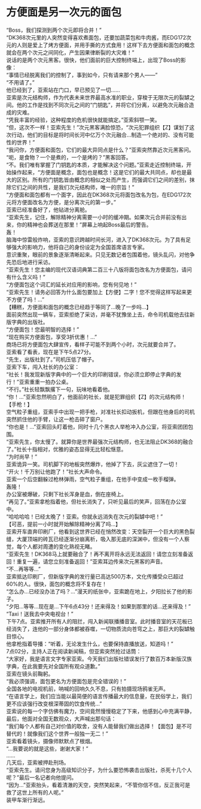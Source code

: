 # 方便面是另一次元的面包  
  
“Boss，我们探测到两个次元即将合并！”  
“DK368次元里的人突然变得喜欢煮面包，还要加蔬菜包和牛肉酱，而EDG172次元的人则是爱上了烤方便面，并用手撕的方式食用！这样下去方便面和面包的概念就会在两个次元之间同化，产生因果律断裂的大灾难！”  
说话的是两个次元黑客。很快，他们面前的巨大控制终端上，出现了Boss的影像：  
“事情已经脱离我们的控制了，事到如今，只有请来那个男人——”  
“不用请了。”  
他已经到了，亚索站在门口，早已预见了一切……  
亚索是次元结构师，作为代表未来世界最高水准的职业，穿梭于无限次元的裂罅之间。他的工作是找到不同次元之间的“门钥匙”，并将它们分离，以避免次元融合造成的灾难。  
“凭我丰富的经验，这种程度的危机很快就能搞定。”亚索斜颚一笑。  
“但，这次不一样！亚索先生！”次元黑客满脸惊恐，“次元犯罪组织【Z】谋划了这次行动，他们的目标是将时间长河中亿万个次元融合…制造一个绝对的、没有可能性的世界！”  
“我问你，方便面和面包，它们的最大异同点是什么？”亚索突然靠近次元黑客问。  
“呃，是食物？一个是煮的，一个是烤的？”黑客回答。  
“不。我们唯有掌握了门钥匙的本质，才能解决这个问题。”亚索走近控制终端，开始操作起来，“方便面是概念，面包也是概念！这是它们的最大共同点，却也是最大的区别。所有的门钥匙皆由概念的相似之处而产生，而强调它们之间的差别，抹除它们之间的共性，是我们次元结构师，唯一的宗旨！”  
“方便面和面包都有一个面字，因此在DK368次元将面包改名为包，在EDG172次元将方便面改名为方便，是分离次元的第一步。”  
亚索已经准备好了，他钻进分离舱。  
“亚索先生，记住，解除精神分离需要一小时的缓冲期。如果次元合并前没有出来，你的精神也会葬送在那里！”屏幕上响起Boss最后的警告。  
轰！  
脑海中惊雷般炸响，亚索的意识跨越时间长河，进入了DK368次元。为了具有足够强大的影响力，他将自己的身份设定为全国首席语言专家。  
意识重聚，眼前的景象逐渐清晰起来。只见无数记者包围着他，镜头乱闪，对他争先恐后地进行采访。  
“亚索先生！您主编的现代汉语词典第二百三十八版将面包改名为方便面包，请问有什么含义吗！”  
“方便面包这个词汇的延长对应用的影响，您有何见地！”  
“亚索先生！请务必回答为什么面包要加上【方便】二字！您不觉得这样写起来更不方便了吗！…”  
【糟糕，方便面和面包的概念已经趋于等同了…晚了一步吗…】  
面前突然出现一辆车，亚索拒绝了采访，并毫不犹豫坐上去，命令司机载他去往新版字典的出版社。  
“方便面包！您最明智的选择！”  
“现在购买方便面包，享受3折优惠！…”  
商场已将方便面包大肆宣传，看样子可能不到两个小时，次元就要合并了。  
亚索看了看表，现在是下午5点27分。  
“先生，出版社到了。”司机压低了帽子。  
亚索下车，闯入社长的办公室：  
“社长！我发现新版字典中的一个巨大的印刷错误，你必须立即停止字典的发行！”亚索重重一拍办公桌。  
“不行。”社长轻飘飘撂下一句，玩味地看着他。  
“你！…”亚索忽然明白了，他面前的社长，就是犯罪组织【Z】的次元结构师！  
【手枪！】  
空气粒子重组，亚索手中出现一把手枪，对准社长扣动扳机，但跟在他身后的司机突然抓住他的手臂，让这一枪击碎了窗户。  
“你也是！…”亚索回头盯着他，同时十几个黑衣人举枪冲入办公室，将亚索团团包围。  
“亚索先生，你太慢了。就算你是世界最强次元结构师，也无法阻止DK368的融合了。”社长十指相对，优雅的姿态显得无比轻松惬意。  
“为时尚早！”  
亚索诡异一笑。司机脚下的地板突然爆炸，他掉了下去，灰尘遮住了一切！  
“开火！千万别让他跑了！”社长大声命令。  
亚索一个后空翻躲过枪林弹雨，空气粒子重组，在他手中变成一枚手榴弹。  
轰隆！  
办公室被爆破，只剩下社长浑身是血，倒在座椅上。  
“再见了。”亚索拿枪指着他，但社长消失了，只听见最后的笑声，回荡在办公室中。  
“哈哈哈哈！已经太晚了！亚索。你就永远消失在次元的裂罅中吧！”  
【可恶，提前一小时就开始解除精神分离了吗…】  
亚索开车直奔印刷厂，他看到这世界已经在悄然改变：天空裂开一个巨大的黑色裂缝，大厦顶端的砖瓦已经逐渐分崩离析，吸入那无底的深渊中，但没有一个人察觉，每个人都对周遭的变化熟视无睹。  
“亚索先生！DK368马上就要融合了！再不离开将永远无法返回！请您立刻准备返回！重复一遍，请您立刻准备返回！”亚索耳边传来次元黑客的声音。  
“不…再等等…”  
亚索抵达印刷厂，但新版字典的发行量已高达500万本，文化传播受众已超过60%的人。很快，面包的概念将不复存在！  
“怎么办…已经没办法了吗？…”漫天的纸张中，亚索跪在地上，夕阳拉长了他的影子。  
“夕阳…等等…现在是…下午6点43分！还来得及！如果到那里的话…还来得及！”  
“Taxi！送我去中央电视台！”  
下午7点。亚索推开所有人的阻拦，闯入新闻联播播音室。此时播音室的天花板已经消失了，连他的一部分身体都被吞噬，一切物质流向苍穹之上，那巨大的裂罅触目惊心。  
他拿枪指着导播：“听着，无论发生什么，也要保持直播放送，知道吗！”  
7点02分，主持人正在阅读新闻稿，但亚索突然抢过话筒：  
“大家好，我是语言文字专家亚索。今天我们出版社错误发行了数百万本新版汉族字典，在此我要先对全国所有观众道歉。”  
亚索在镜头前鞠躬。  
“我必须强调，面包更名为方便面包是完全错误的！”  
全国各地的电视机前，呐喊的回响久久不息，只有拍摄现场鸦雀无声。  
“在语言学上，我们应当能以最简便的语言传播最大的信息量，在民俗学上，我们更不应该强行改变根深蒂固的饮食传统…”  
亚索说的每一个字仿佛有魔力，空间竟然慢慢稳定了下来，他感到心中充满平静，最后，他面对全国无数观众，大声喊出那句话：  
“我们每个人都有自己对价值的取舍，没有人能替我们做出选择！【面包】是不可替代的！就像我们这个世界一般独一无二！”  
亚索看着镜头，摄像师默默点了根烟。  
“…我要说的就是这些，谢谢大家！”  
……  
几天后，亚索被押赴刑场。  
“亚索先生。请问您身为高级知识分子，为什么要恐怖袭击出版社，杀死十几个人呢？”最后一名记者向他提问。  
“因为…”亚索抬头，看着清澈的天空，突然笑起来，“不管你信不信，反正我可是救了这世上所有的人呢。”  
装甲车渐行渐远。  

